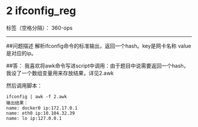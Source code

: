 ﻿# 2 ifconfig_reg

标签（空格分隔）： 360-ops

---

##问题描述
解析ifconfig命令的标准输出，返回一个hash。key是网卡名称 value是对应的ip。

##答：
我喜欢将awk命令写进script中调用：由于题目中说需要返回一个hash，我设了一个数组变量用来存放结果，详见2.awk

然后调用脚本：

```
ifconfig | awk -f 2.awk
输出结果：
name: docker0 ip:172.17.0.1
name: eth0 ip:10.104.32.39
name: lo ip:127.0.0.1
```




